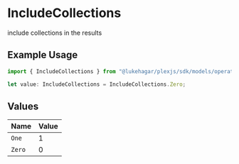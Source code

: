 # IncludeCollections

include collections in the results


## Example Usage

```typescript
import { IncludeCollections } from "@lukehagar/plexjs/sdk/models/operations";

let value: IncludeCollections = IncludeCollections.Zero;
```

## Values

| Name   | Value  |
| ------ | ------ |
| `One`  | 1      |
| `Zero` | 0      |